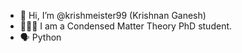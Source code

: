 - 👋 Hi, I’m @krishmeister99 (Krishnan Ganesh)
- 👨🏻‍🏫 I am a Condensed Matter Theory PhD student.
- 🗣 Python 


<!---
krishmeister99/krishmeister99 is a ✨ special ✨ repository because its `README.md` (this file) appears on your GitHub profile.
You can click the Preview link to take a look at your changes.
--->
